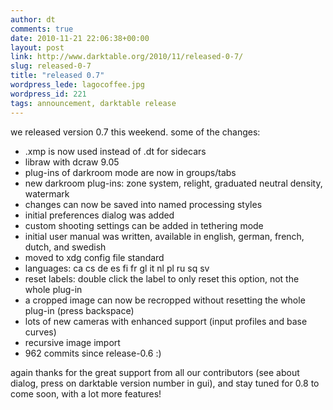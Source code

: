 ```yaml
---
author: dt
comments: true
date: 2010-11-21 22:06:38+00:00
layout: post
link: http://www.darktable.org/2010/11/released-0-7/
slug: released-0-7
title: "released 0.7"
wordpress_lede: lagocoffee.jpg
wordpress_id: 221
tags: announcement, darktable release
---
```


we released version 0.7 this weekend. some of the changes:

* .xmp is now used instead of .dt for sidecars
* libraw with dcraw 9.05
* plug-ins of darkroom mode are now in groups/tabs
* new darkroom plug-ins: zone system, relight, graduated neutral density, watermark
* changes can now be saved into named processing styles
* initial preferences dialog was added
* custom shooting settings can be added in tethering mode
* initial user manual was written, available in english, german, french, dutch, and swedish
* moved to xdg config file standard
* languages: ca cs de es fi fr gl it nl pl ru sq sv
* reset labels: double click the label to only reset this option, not the whole plug-in
* a cropped image can now be recropped without resetting the whole plug-in (press backspace)
* lots of new cameras with enhanced support (input profiles and base curves)
* recursive image import
* 962 commits since release-0.6 :)

again thanks for the great support from all our contributors (see about dialog, press on darktable version number in gui), and stay tuned for 0.8 to come soon, with a lot more features!
